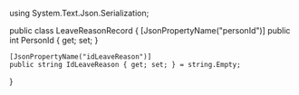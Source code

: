 using System.Text.Json.Serialization;

public class LeaveReasonRecord
{
    [JsonPropertyName("personId")]
    public int PersonId { get; set; }

    [JsonPropertyName("idLeaveReason")]
    public string IdLeaveReason { get; set; } = string.Empty;
}

